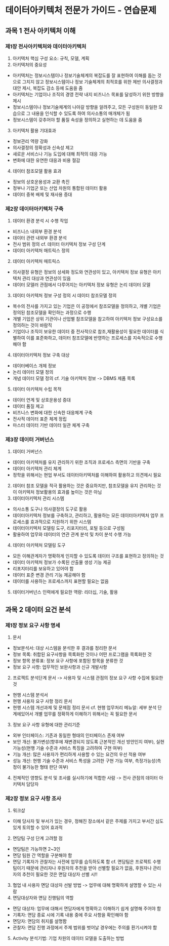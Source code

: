 # 데이터아키텍처 전문가 가이드 - 연습문제


## 과목 1 전사 아키텍처 이해
### 제1장 전사아키텍처와 데이터아키텍처
1. 아키텍처 핵심 구성 요소: 규칙, 모델, 계획
2. 아키텍처의 중요성
 - 아키텍처는 정보시스템이나 정보기술체계의 복잡도를 잘 표현하여 이해를 돕는 것으로 그치지 않고 정보시스템이나 정보 기술체계의 최적호를 위한 제반 의사결정과 대안 제시, 복잡도 감소 등에 도움을 줌
 - 아키텍처는 기업이나 조직의 경영 전략 내지 비즈니스 목표를 달성하기 위한 방향을 제시
 - 정보시스템이나 정보기술체계의 나아갈 방향을 알려주고, 모든 구성원이 동일한 모습으로 그 내용을 인식할 수 있도록 하여 의사소통의 매개체가 됨
 - 정보시스템이 갖추어야 할 품질 속성을 정의하고 실현하는 데 도움을 줌
3. 아키텍처 활용 기대효과
 - 정보관리 역량 강화
 - 의사결정의 정확성과 신속성 제고
 - 새로운 서비스나 기능 도입에 대해 최적의 대응 가능
 - 변화에 대한 유연한 대응과 비용 절감
4. 데이터 참조모델 활용 효과
 - 정보의 상호운용성과 교환 촉진
 - 정부나 기업군 또는 산업 차원의 통합된 데이터 활용
 - 데이터 중복 배제 및 재사용 증대

### 제2장 데이터아키텍처 구축
1. 데이터 환경 분석 시 수행 작업
 - 비즈니스 내외부 환경 분석
 - 데이터 관련 내외부 환경 분석
 - 전사 범위 정의
cf. 데이터 아키텍처 정보 구성 단계
 - 데이터 아키텍처 매트릭스 정의
2. 데이터 아키텍처 매트릭스
 - 의사결정 유형은 정보의 상세화 정도와 연관성이 있고, 아키텍처 정보 유형은 아키텍처 관리 대상과 연관성이 있음
 - 데이터 모델러 관점에서 다루어지는 아키텍처 정보 유형은 논리 데이터 모델
3. 데이터 아키텍처 정보 구성 정의 시 데이터 참조모델 정의
 - 복수의 전사를 가지고 있는 기업은 이 공정에서 참조모델을 정의하고, 개별 기업은 정의된 참조모델을 확인하는 과정으로 수행
 - 개별 기업은 상위 기관이나 산업별 참조모델을 참고하여 아키텍처 정보 구성요소를 정의하는 것이 바람직
 - 기업이나 조직이 보유한 데이터 중 전사적으로 참조,재활용성이 필요한 데이터를 식별하여 이를 표준화하고, 데이터 참조모델에 반영하는 프로세스를 지속적으로 수행해야 함
4. 데이터아키텍처 정보 구축 대상
 - 데이터베이스 개체 정보
 - 논리 데이터 모델 정의
 - 개념 데이터 모델 정의
cf. 기술 아키텍처 정보 -> DBMS 제품 목록
5. 데이터 아키텍처 수립 목적
 - 데이터 연계 및 상호운용성 증대
 - 데이터 품질 제고
 - 비즈니스 변화에 대한 신속한 대응체계 구축
 - 전사적 데이터 표준 체계 정립
 - 마스터 데이터 기반 데이터 일관 체계 구축

### 제3장 데이터 거버넌스
1. 데이터 거버넌스
 - 데이터 아키텍처를 유지 관리하기 위한 조직과 프로세스 측면의 기반을 구축
 - 데이터 아키텍처 관리 체계
 - 정학을 위해서는 현업 부서도 데이터아키텍처를 이해하여 활용하고 의견제시 필요
2. 데이터 참조 모델을 적극 활용하는 것은 중요하지만, 참조모델을 유지 관리하는 것이 아키텍처 정보활용의 효과를 높이는 것은 아님
3. 데이터아키텍처 관리 시스템 
 - 의사소통 도구나 의사결정의 도구로 활용
 - 데이터아키텍처 정보를 구축하고, 관리하고, 활용하는 모든 데이터아키텍처 업무 프로세스를 효과적으로 지원하기 위한 시스템
 - 데이터아키텍처 모델링 도구, 리포지터리, 포털 등으로 구성됨
 - 활용하여 업무와 데이터의 연관 관계 분석 및 차이 분석 수행 가능
4. 데이터 아키텍처 모델링 도구
 - 모든 이해관계자가 명확하게 인지할 수 있도록 데이터 구조를 표현하고 정의하는 것
 - 데이터 아키텍처 정보가 수록된 산출물 생성 기능 제공
 - 리포지터리를 보유하고 있어야 함
 - 데이터 표준 변경 관리 기능 제공해야 함
 - 데이터를 사용하는 프로세스까지 표현할 필요는 없음 
5. 데이터거버넌스 인력에게 필요한 역량: 리더십, 기술, 활용

## 과목 2 데이터 요건 분석
### 제1장 정보 요구 사항 명세
1. 문서
 - 정보분석서: 대상 시스템을 분석한 후 결과를 정리한 문서
 - 정보 목록: 취합된 요구사항을 목록화한 것이나 어떤 프로그램을 목록화한 것
 - 정보 항목 분류표: 정보 요구 사항에 포함된 항목을 분류한 것
 - 정보 요구 사항: 업무적인 보완사항과 신규 개발사항
2. 프로젝트 분석단계 문서 -> 사용자 및 시스템 관점의 정보 요구 사항 수집에 필요한 것 
 - 현행 시스템 분석서
 - 현행 사용자 요구 사항 정리 문서
 - 현행 시스템 개선과제 및 문제점 정리 문서
cf. 현행 업무처리 메뉴알: 세부 분석 단계에있어서 개별 업무를 정확하게 이해하기 위해서는 꼭 필요한 문서
3. 정보 요구 사항 유형에 대한 관리기준
 - 외부 인터페이스: 기존과 동일한 형태의 인터페이스 존재 여부
 - 보안 개선: 불가변성(향후에 재변경되지 않도록 근본적인 개선 방안인지 여부), 실현 가능성(현행 기술 수준과 서비스 특징을 고려하여 구현 여부)
 - 기능 개선: 많은 사용자가 편리하게 사용할 수 있는 요건의 우선 적용 여부
 - 성능 개선: 현행 기술 수준과 서비스 특성을 고려한 구현 가능 여부, 측정가능성(측정이 불가능한 형태 판단 여부)
4. 전체적인 영향도 분석 및 조사를 실시하기에 적합한 사람 -> 전사 관점의 데이터 아키텍처 담당자

### 제2장 정보 요구 사항 조사
1. 워크샵
 - 이해 당사자 및 부서가 있는 경우, 정해진 장소에서 같은 주제를 가지고 부서간 심도있게 토의할 수 있어 효과적
2. 면담팀 구성 단계 고려할 점
- 면담팀은 가능하면 2~3인
- 면담 팀원 간 역할을 구분해야 함
- 면담 기록자가 관찰자는 사전에 업무를 습득하도록 함
cf. 면담팀은 프로젝트 수행팀이기 때문에 관리자나 후원자의 추천을 받아 선별할 필요가 없음, 후원자나 관리자의 추천이 필요한 것은 면담 대상자 선별 시!!
3. 협업 내 사용자 면담 대상자 선발 방법 -> 업무에 대해 명확하게 설명할 수 있는 사람
4. 면담대상자와 면담 진행팀의 역할 
 - 면담 대상자: 업무에 대해서 면담자에게 명확하고 이해하기 쉽게 설명해 주어야 함
 - 기록자: 면담 종료 시에 기록 내용 중에 주요 사항을 확인해야 함
 - 면담자: 면담의 취지를 설명함
 - 관찰자: 면담 진행 과정에서 주제 범위를 벗어날 경우에는 주의를 환기시켜야 함
5. Activity 분석기법: 기업 차원의 데이터 모델을 도출하는 방법 